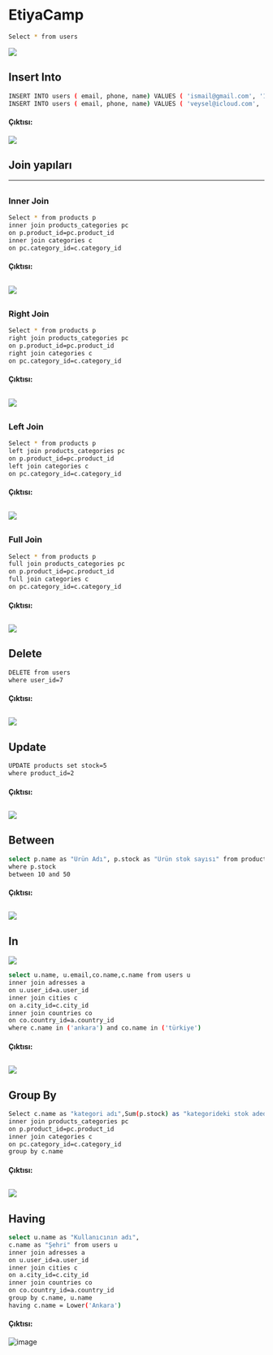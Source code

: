 # EtiyaCamp

```sh
Select * from users
```
![](image/users.png)

## Insert Into
```sh
INSERT INTO users ( email, phone, name) VALUES ( 'ismail@gmail.com', '151617', 'ismail');
INSERT INTO users ( email, phone, name) VALUES ( 'veysel@icloud.com', '5678', 'veysel');
```
#### Çıktısı:
![](image/insertusers.png)

## Join yapıları
---
##
### Inner Join
```sh
Select * from products p
inner join products_categories pc
on p.product_id=pc.product_id
inner join categories c
on pc.category_id=c.category_id
```
#### Çıktısı:
![](image/innerjoin.png)
---
##
### Right Join
```sh
Select * from products p
right join products_categories pc
on p.product_id=pc.product_id
right join categories c
on pc.category_id=c.category_id
```
#### Çıktısı:
![](image/rightjoin.png)
---
##
### Left Join
```sh
Select * from products p
left join products_categories pc
on p.product_id=pc.product_id
left join categories c
on pc.category_id=c.category_id
```
#### Çıktısı:
![](image/leftjoin.png)
---
##
### Full Join
```sh
Select * from products p
full join products_categories pc
on p.product_id=pc.product_id
full join categories c
on pc.category_id=c.category_id
```
#### Çıktısı:
![](image/fulljoin.png)
---
##
##
## Delete
```sh
DELETE from users
where user_id=7
```
#### Çıktısı:
![](image/deleteuser.png)
---
##
##
## Update
```sh
UPDATE products set stock=5
where product_id=2
```
#### Çıktısı:
![](image/updateproducts.png)
---
##
##
## Between
```sh
select p.name as "Ürün Adı", p.stock as "Ürün stok sayısı" from products p 
where p.stock
between 10 and 50
```
#### Çıktısı:
![](image/between.png)
---
##
##
## In
![](image/beforein.png)
```sh
select u.name, u.email,co.name,c.name from users u
inner join adresses a 
on u.user_id=a.user_id
inner join cities c
on a.city_id=c.city_id
inner join countries co 
on co.country_id=a.country_id
where c.name in ('ankara') and co.name in ('türkiye')
```
#### Çıktısı:
![](image/in.png)
---
##
##
## Group By
```sh
Select c.name as "kategori adı",Sum(p.stock) as "kategorideki stok adedi" from products p
inner join products_categories pc
on p.product_id=pc.product_id
inner join categories c
on pc.category_id=c.category_id
group by c.name 
```
#### Çıktısı:
![](image/groupby.png)
---
##
##
## Having 
```sh
select u.name as "Kullanıcının adı",
c.name as "Şehri" from users u
inner join adresses a 
on u.user_id=a.user_id
inner join cities c
on a.city_id=c.city_id
inner join countries co 
on co.country_id=a.country_id
group by c.name, u.name
having c.name = Lower('Ankara') 
```
#### Çıktısı:
![image](https://user-images.githubusercontent.com/103939400/204352519-07ae25f5-c96d-48f8-9ae5-c15da83da742.png)
